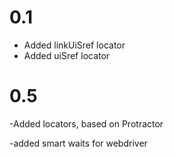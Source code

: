 # 0.1

* Added linkUiSref locator
* Added uiSref locator

# 0.5
-Added locators, based on Protractor

-added smart waits for webdriver

